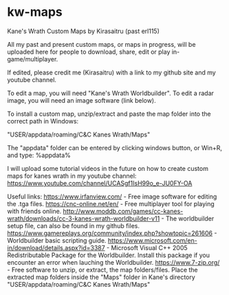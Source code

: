 # kw-maps
Kane's Wrath Custom Maps by Kirasaitru (past erl115)

All my past and present custom maps, or maps in progress, will be uploaded here for people to download, share, edit or play in-game/multiplayer.

If edited, please credit me (Kirasaitru) with a link to my github site and my youtube channel.


To edit a map, you will need "Kane's Wrath Worldbuilder". To edit a radar image, you will need an image software (link below).

To install a custom map, unzip/extract and paste the map folder into the correct path in Windows:

"USER/appdata/roaming/C&C Kanes Wrath/Maps"

The "appdata" folder can be entered by clicking windows button, or Win+R, and type: %appdata%


I will upload some tutorial videos in the future on how to create custom maps for kanes wrath in my youtube channel:
https://www.youtube.com/channel/UCASgf1IsH99o_e-JU0FY-OA

Useful links:
https://www.irfanview.com/ - Free image software for editing the .tga files.
https://cnc-online.net/en/ - Free multiplayer tool for playing with friends online.
http://www.moddb.com/games/cc-kanes-wrath/downloads/cc-3-kanes-wrath-worldbuilder-v11 - The worldbuilder setup file, can also be found in my github files.
https://www.gamereplays.org/community/index.php?showtopic=261606 - Worldbuilder basic scripting guide.
https://www.microsoft.com/en-in/download/details.aspx?id=3387 - Microsoft Visual C++ 2005 Redistributable Package for the Worldbuilder. Install this package if you encounter an error when lauching the Worldbuilder.
https://www.7-zip.org/ - Free software to unzip, or extract, the map folders/files. Place the extracted map folders inside the "Maps" folder in Kane's directory "USER/appdata/roaming/C&C Kanes Wrath/Maps"